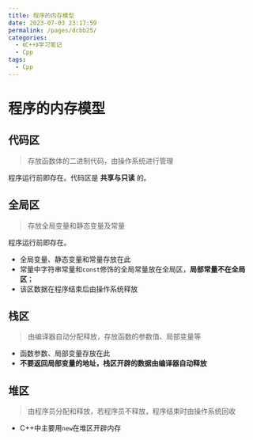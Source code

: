 ```yaml
---
title: 程序的内存模型
date: 2023-07-03 23:17:59
permalink: /pages/dcbb25/
categories:
  - 《C++》学习笔记
  - Cpp
tags:
  - Cpp
---
```

# 程序的内存模型

## 代码区

> 存放函数体的二进制代码，由操作系统进行管理

程序运行前即存在。代码区是 **共享与只读** 的。

## 全局区

> 存放全局变量和静态变量及常量

程序运行前即存在。

+ 全局变量、静态变量和常量存放在此
+ 常量中字符串常量和`const`修饰的全局常量放在全局区，**局部常量不在全局区**；
+ 该区数据在程序结束后由操作系统释放

## 栈区

> 由编译器自动分配释放，存放函数的参数值、局部变量等

+ 函数参数、局部变量存放在此
+ **不要返回局部变量的地址，栈区开辟的数据由编译器自动释放**

## 堆区

> 由程序员分配和释放，若程序员不释放，程序结束时由操作系统回收

+ C++中主要用`new`在堆区开辟内存
